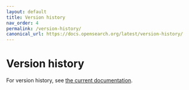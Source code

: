 ```yaml
---
layout: default
title: Version history
nav_order: 4
permalink: /version-history/
canonical_url: https://docs.opensearch.org/latest/version-history/
---
```


# Version history

For version history, see [the current documentation](https://docs.opensearch.org/docs/latest/version-history/).
